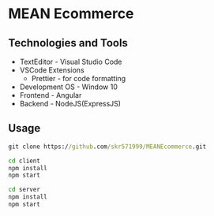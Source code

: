 # MEAN Ecommerce

## Technologies and Tools

- TextEditor - Visual Studio Code
- VSCode Extensions
  - Prettier - for code formatting
- Development OS - Window 10
- Frontend - Angular
- Backend - NodeJS(ExpressJS)

## Usage

```cmd
git clone https://github.com/skr571999/MEANEcommerce.git

cd client
npm install
npm start

cd server
npm install
npm start
```

<!-- ## Preview Screens -->